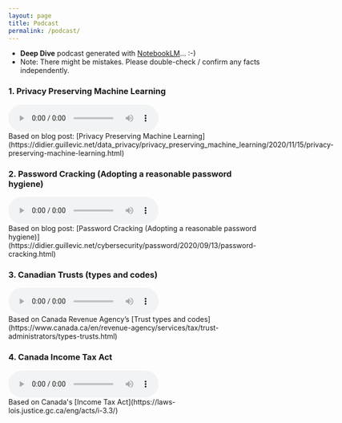 ```yaml
---
layout: page
title: Podcast
permalink: /podcast/
---
```


- **Deep Dive** podcast generated with [NotebookLM](https://notebooklm.google.com)... :-)
- Note: There might be mistakes. Please double-check / confirm any facts independently.

### 1. Privacy Preserving Machine Learning

<audio controls style="display: inline-block; margin-right: 10px;">
  <source src="{{ site.baseurl }}/assets/audio/Privacy_Preserving_Machine_Learning.wav" type="audio/wav">
  Your browser does not support the audio element.
</audio>
<span style="display: inline-block;">Based on blog post: [Privacy Preserving Machine Learning](https://didier.guillevic.net/data_privacy/privacy_preserving_machine_learning/2020/11/15/privacy-preserving-machine-learning.html)</span>

### 2. Password Cracking (Adopting a reasonable password hygiene)

<audio controls style="display: inline-block; margin-right: 10px;">
  <source src="{{ site.baseurl }}/assets/audio/Password_Cracking_(Adopting_a_reasonable_password_hygiene).wav" type="audio/wav">
  Your browser does not support the audio element.
</audio>
<span style="display: inline-block;">Based on blog post: [Password Cracking (Adopting a reasonable password hygiene)](https://didier.guillevic.net/cybersecurity/password/2020/09/13/password-cracking.html)</span>

### 3. Canadian Trusts (types and codes)

<audio controls style="display: inline-block; margin-right: 10px;">
  <source src="{{ site.baseurl }}/assets/audio/Canadian_Trusts.wav" type="audio/wav">
  Your browser does not support the audio element.
</audio>
<span style="display: inline-block;">Based on Canada Revenue Agency’s [Trust types and codes](https://www.canada.ca/en/revenue-agency/services/tax/trust-administrators/types-trusts.html)</span>

### 4. Canada Income Tax Act

<audio controls style="display: inline-block; margin-right: 10px;">
  <source src="{{ site.baseurl }}/assets/audio/Canada_Income_Tax_Act.wav" type="audio/wav">
  Your browser does not support the audio element.
</audio>
<span style="display: inline-block;">Based on Canada's [Income Tax Act](https://laws-lois.justice.gc.ca/eng/acts/i-3.3/)</span>
